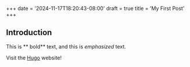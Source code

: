 +++
date = '2024-11-17T18:20:43-08:00'
draft = true
title = 'My First Post'
+++
## Introduction

This is ** bold** text, and this is *emphasized* text.

Visit the [Hugo](https://gohugo.io) website!
